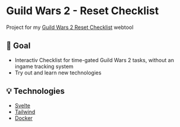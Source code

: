 # Guild Wars 2 - Reset Checklist

Project for my [Guild Wars 2 Reset Checklist](https://reset.henahax.de/) webtool

## 🎯 Goal

- Interactiv Checklist for time-gated Guild Wars 2 tasks, without an ingame tracking system
- Try out and learn new technologies

## 💡 Technologies

- [Svelte](https://svelte.dev/)
- [Tailwind](https://tailwindcss.com/)
- [Docker](https://www.docker.com/)
